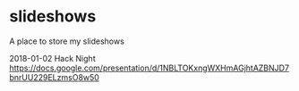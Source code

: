 # slideshows
A place to store my slideshows

2018-01-02 Hack Night https://docs.google.com/presentation/d/1NBLTOKxngWXHmAGjhtAZBNJD7bnrUU229ELzmsO8w50
